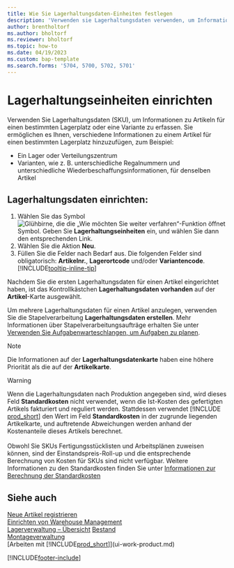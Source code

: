 ```yaml
---
title: Wie Sie Lagerhaltungsdaten-Einheiten festlegen
description: 'Verwenden sie Lagerhaltungsdaten verwenden, um Informationen über Ihre Artikel für einen bestimmten Lagerort oder eine bestimmte Variante zu speichern.'
author: brentholtorf
ms.author: bholtorf
ms.reviewer: bholtorf
ms.topic: how-to
ms.date: 04/19/2023
ms.custom: bap-template
ms.search.forms: '5704, 5700, 5702, 5701'
---
```


# Lagerhaltungseinheiten einrichten

Verwenden Sie Lagerhaltungsdaten (SKU), um Informationen zu Artikeln für einen bestimmten Lagerplatz oder eine Variante zu erfassen. Sie ermöglichen es Ihnen, verschiedene Informationen zu einem Artikel für einen bestimmten Lagerplatz hinzuzufügen, zum Beispiel:

* Ein Lager oder Verteilungszentrum
* Varianten, wie z. B. unterschiedliche Regalnummern und unterschiedliche Wiederbeschaffungsinformationen, für denselben Artikel  

## Lagerhaltungsdaten einrichten:  

1. Wählen Sie das Symbol ![Glühbirne, die die „Wie möchten Sie weiter verfahren“-Funktion öffnet](media/ui-search/search_small.png "Wie möchten Sie weiter verfahren?") Symbol. Geben Sie **Lagerhaltungseinheiten** ein, und wählen Sie dann den entsprechenden Link.  
2. Wählen Sie die Aktion **Neu**.  
3. Füllen Sie die Felder nach Bedarf aus. Die folgenden Felder sind obligatorisch: **Artikelnr.**, **Lagerortcode** und/oder **Variantencode**. [!INCLUDE[tooltip-inline-tip](includes/tooltip-inline-tip_md.md)]  

Nachdem Sie die ersten Lagerhaltungsdaten für einen Artikel eingerichtet haben, ist das Kontrollkästchen **Lagerhaltungsdaten vorhanden** auf der **Artikel**-Karte ausgewählt.  

Um mehrere Lagerhaltungsdaten für einen Artikel anzulegen, verwenden Sie die Stapelverarbeitung **Lagerhaltungsdaten erstellen**. Mehr Informationen über Stapelverarbeitungsaufträge erhalten Sie unter [Verwenden Sie Aufgabenwarteschlangen, um Aufgaben zu planen](admin-job-queues-schedule-tasks.md).  

> [!NOTE]  
> Die Informationen auf der **Lagerhaltungsdatenkarte** haben eine höhere Priorität als die auf der **Artikelkarte**.

> [!Warning]
> Wenn die Lagerhaltungsdaten nach Produktion angegeben sind, wird dieses Feld **Standardkosten** nicht verwendet, wenn die Ist-Kosten des gefertigten Artikels fakturiert und reguliert werden. Stattdessen verwendet [!INCLUDE [prod_short](includes/prod_short.md)] den Wert im Feld **Standardkosten** in der zugrunde liegenden Artikelkarte, und auftretende Abweichungen werden anhand der Kostenanteile dieses Artikels berechnet.<br><br>
> Obwohl Sie SKUs Fertigungsstücklisten und Arbeitsplänen zuweisen können, sind der Einstandspreis-Roll-up und die entsprechende Berechnung von Kosten für SKUs sind nicht verfügbar. Weitere Informationen zu den Standardkosten finden Sie unter [Informationen zur Berechnung der Standardkosten](finance-about-calculating-standard-cost.md)

## Siehe auch

[Neue Artikel registrieren](inventory-how-register-new-items.md)  
[Einrichten von Warehouse Management](warehouse-setup-warehouse.md)  
[Lagerverwaltung – Übersicht](design-details-warehouse-management.md)
[Bestand](inventory-manage-inventory.md)  
[Montageverwaltung](assembly-assemble-items.md)    
[Arbeiten mit [!INCLUDE[prod_short](includes/prod_short.md)]](ui-work-product.md)  

[!INCLUDE[footer-include](includes/footer-banner.md)]
